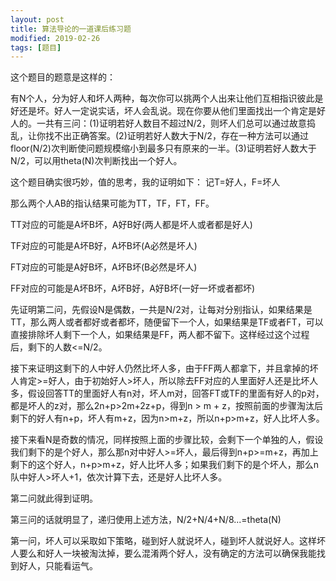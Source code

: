 ```yaml
---
layout: post
title: 算法导论的一道课后练习题
modified: 2019-02-26
tags: [题目]
---
```


这个题目的题意是这样的：

有N个人，分为好人和坏人两种，每次你可以挑两个人出来让他们互相指识彼此是好还是坏。好人一定说实话，坏人会乱说。现在你要从他们里面找出一个肯定是好人的。一共有三问：(1)证明若好人数目不超过N/2，则坏人们总可以通过故意捣乱，让你找不出正确答案。(2)证明若好人数大于N/2，存在一种方法可以通过floor(N/2)次判断使问题规模缩小到最多只有原来的一半。(3)证明若好人数大于N/2，可以用theta(N)次判断找出一个好人。
 
这个题目确实很巧妙，值的思考，我的证明如下：
记T=好人，F=坏人

那么两个人AB的指认结果可能为TT，TF，FT，FF。

TT对应的可能是A坏B坏，A好B好(两人都是坏人或者都是好人)

TF对应的可能是A坏B好，A坏B坏(A必然是坏人)

FT对应的可能是A好B坏，A坏B坏(B必然是坏人)

FF对应的可能是A坏B坏，A坏B好，A好B坏(一好一坏或者都坏)

先证明第二问，先假设N是偶数，一共是N/2对，让每对分别指认，如果结果是TT，那么两人或者都好或者都坏，随便留下一个人，如果结果是TF或者FT，可以直接排除坏人剩下一个人，如果结果是FF，两人都不留下。这样经过这个过程后，剩下的人数<=N/2。

接下来证明这剩下的人中好人仍然比坏人多，由于FF两人都拿下，并且拿掉的坏人肯定>=好人，由于初始好人>坏人，所以除去FF对应的人里面好人还是比坏人多，假设回答TT的里面好人有n对，坏人m对，回答FT或TF的里面有好人的p对，都是坏人的z对，那么2n+p>2m+2z+p，得到n > m + z，按照前面的步骤淘汰后剩下的好人有n+p，坏人有m+z，因为n>m+z，所以n+p>m+z，好人比坏人多。

接下来看N是奇数的情况，同样按照上面的步骤比较，会剩下一个单独的人，假设我们剩下的是个好人，那么那n对中好人>=坏人，最后得到n+p>=m+z，再加上剩下的这个好人，n+p>m+z，好人比坏人多；如果我们剩下的是个坏人，那么n队中好人>坏人+1，依次计算下去，还是好人比坏人多。

第二问就此得到证明。

第三问的话就明显了，递归使用上述方法，N/2+N/4+N/8...=theta(N)

第一问，坏人可以采取如下策略，碰到好人就说坏人，碰到坏人就说好人。这样坏人要么和好人一块被淘汰掉，要么混淆两个好人，没有确定的方法可以确保我能找到好人，只能看运气。